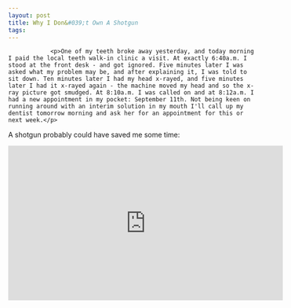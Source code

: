 ```yaml
---
layout: post
title: Why I Don&#039;t Own A Shotgun
tags:
---
```



                <p>One of my teeth broke away yesterday, and today morning I paid the local teeth walk-in clinic a visit. At exactly 6:40a.m. I stood at the front desk - and got ignored. Five minutes later I was asked what my problem may be, and after explaining it, I was told to sit down. Ten minutes later I had my head x-rayed, and five minutes later I had it x-rayed again - the machine moved my head and so the x-ray picture got smudged. At 8:10a.m. I was called on and at 8:12a.m. I had a new appointment in my pocket: September 11th. Not being keen on running around with an interim solution in my mouth I'll call up my dentist tomorrow morning and ask her for an appointment for this or next week.</p>
<p>A shotgun probably could have saved me some time:</p>
<iframe width="560" height="315" src="https://www.youtube.com/embed/-eREiQhBDIk" frameborder="0" allowfullscreen></iframe>
